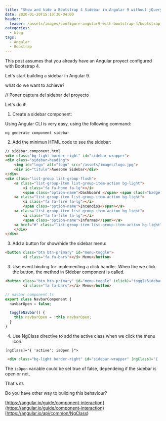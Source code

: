```yaml
---
title: "Show and hide a Bootstrap 4 Sidebar in Angular 9 without jQuery"
date: 2020-01-20T15:10:30-04:00
header:
  teaser: /assets/images/configure-angular9-with-bootstrap-4/bootstrap.png
categories:
  - blog
tags:
  - Angular
  - Boostrap
--- 
```


This post assumes that you already have an Angular proyect configured with Bootstrap 4.

Let's start building a sidebar in Angular 9.

what do we want to achieve?

// Poner captura del sidebar del proyecto

Let's do it!

1. Create a sidebar component:

Using Angular CLI is very easy, using the following command:

```ng generate component sidebar```

2. Add the minimun HTML code to see the sidebar:

```html
// sidebar.component.html
<div class="bg-light border-right" id="sidebar-wrapper">
<div class="sidebar-heading">
	<img id="logo" alt="logo" src="/assets/images/logo.jpg">
	<div id="titulo">Awesome Sidebar</div>
</div>
<div class="list-group list-group-flush">
	<a class="list-group-item list-group-item-action bg-light">
		<i class="fa fa-home fa-lg"></i> 
		<span class="option-name">Dashboard </span> <span class="badge badge-dark">5</span></a>	
	<a class="list-group-item list-group-item-action bg-light">
		<i class="fa fa-fire fa-lg"></i> 
		<span class="option-name">Incendios</span></a>
	<a class="list-group-item list-group-item-action bg-light">
		<i class="fa fa-file fa-lg"></i>
		<span class="option-name">Informes</span></a>
	<a href="#" class="list-group-item list-group-item-action bg-light"> <span class="option-name">Profile</span></a>
	</div> 
</div>
```

3. Add a button for show/hide the sidebar menu:

```html
<button class="btn btn-primary" id="menu-toggle">
		<i class="fa fa-bars"></i> Menu</button>
```

3. Use event binding for implementing a click handler. When the we click the button, the method in Sidebar component is called.

```html
<button class="btn btn-primary" id="menu-toggle" (click)="toggleSidebar()">
		<i class="fa fa-bars"></i> Menu</button>


```
```js
// navbar.component.ts
export class NavbarComponent {
  navbarOpen = false;

  toggleNavbar() {
    this.navbarOpen = !this.navbarOpen;
  }
}
```

4. Use NgClass directive to add the active class when we click the menu icon.
  
```[ngClass]="{ 'active': isOpen }">```

```html
 <div class="bg-light border-right" id="sidebar-wrapper" [ngClass]="{ 'active': isOpen }">
```

The ```isOpen``` variable could be set true of false, dependeing if the sidebar is open or not.

That's it!.

Do you have other way to building this behaviour?

[https://angular.io/guide/component-interaction](https://angular.io/guide/component-interaction)
[https://angular.io/api/common/NgClass)

